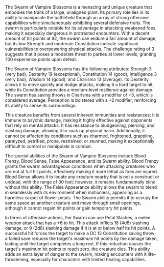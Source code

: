 The Swarm of Vampire Blossoms is a menacing and unique creature that embodies the traits of a large, unaligned plant. Its primary role lies in its ability to manipulate the battlefield through an array of strong offensive capabilities while simultaneously exhibiting several defensive traits. The swarm is particularly notable for its advantage in attacking weakened foes, making it especially dangerous in protracted encounters. With a decent amount of hit points at 82, the swarm can endure a fair amount of damage, but its low Strength and moderate Constitution indicate significant vulnerabilities to overpowering physical attacks. The challenge rating of 3 suggests that it poses a moderate threat to parties at lower levels, granting 700 experience points upon defeat.

The Swarm of Vampire Blossoms has the following attributes: Strength 3 (very bad), Dexterity 19 (exceptional), Constitution 14 (good), Intelligence 3 (very bad), Wisdom 14 (good), and Charisma 13 (average). Its Dexterity allows it to move quickly and dodge attacks, making it a hard target to hit, while its Constitution provides a medium-level resilience against damage. The swarm has saving throws in Charisma with a modifier of +3, which is considered average. Perception is bolstered with a +2 modifier, reinforcing its ability to sense its surroundings.

This creature benefits from several inherent immunities and resistances: it is immune to psychic damage, making it highly effective against opponents that rely on mental attacks. It has resistance to bludgeoning, piercing, and slashing damage, allowing it to soak up physical harm. Additionally, it cannot be affected by conditions such as charmed, frightened, grappling, paralyzed, petrified, prone, restrained, or stunned, making it exceptionally difficult to control or manipulate in combat.

The special abilities of the Swarm of Vampire Blossoms include Blood Frenzy, Blood Sense, False Appearance, and its Swarm ability. Blood Frenzy grants the swarm advantageous conditions when attacking creatures who are not at full hit points, effectively making it more lethal as foes are injured. Blood Sense allows it to locate any creature nearby that is not a construct or undead, with the range of 30 feet; however, it remains fundamentally blind without this ability. The False Appearance ability allows the swarm to blend in seamlessly with its environment when motionless, appearing as a harmless carpet of flower petals. The Swarm ability permits it to occupy the same space as another creature and move through small openings, although it cannot regain hit points or gain temporary hit points.

In terms of offensive actions, the Swarm can use Petal Slashes, a melee weapon attack that has a +6 to hit. This attack inflicts 18 (4d8) slashing damage, or 9 (2d8) slashing damage if it is at or below half its hit points. A successful hit forces the target to make a DC 13 Constitution saving throw; a failed save reduces the target's maximum hit points by the damage taken, lasting until the target completes a long rest. If this reduction causes the target's maximum hit points to reach zero, the creature dies. This ability adds an extra layer of danger to the swarm, making encounters with it life-threatening, especially for characters with limited healing capabilities.
